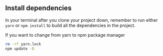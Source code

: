 ## Install dependencies

In your terminal after you clone your project down, remember to run either `yarn` or `npm install` to build all the dependencies in the project.

If you want to change from yarn to npm package manager

```bash
rm -rf yarn.lock
npm update -D
```
